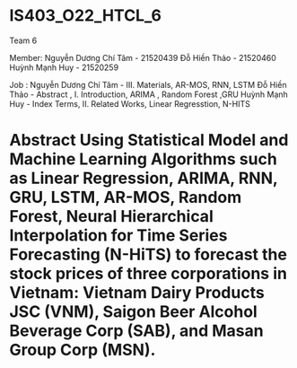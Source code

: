 ﻿# IS403_O22_HTCL_6

Team 6 

Member:
Nguyễn Dương Chí Tâm - 21520439
Đỗ Hiền Thảo - 21520460
Huỳnh Mạnh Huy - 21520259

Job :
Nguyễn Dương Chí Tâm - III. Materials, AR-MOS, RNN, LSTM
Đỗ Hiền Thảo -  Abstract , I. Introduction, ARIMA , Random Forest ,GRU
Huỳnh Mạnh Huy - Index Terms, II. Related Works, Linear Regresstion, N-HITS

<h1> Abstract
Using Statistical Model and Machine Learning Algorithms such as Linear
Regression, ARIMA, RNN, GRU, LSTM, AR-MOS, Random Forest, Neural Hierarchical Interpolation for
Time Series Forecasting (N-HiTS) to forecast the stock prices of three corporations in Vietnam:  Vietnam Dairy Products JSC (VNM), Saigon Beer Alcohol Beverage Corp (SAB), and Masan Group Corp (MSN).
